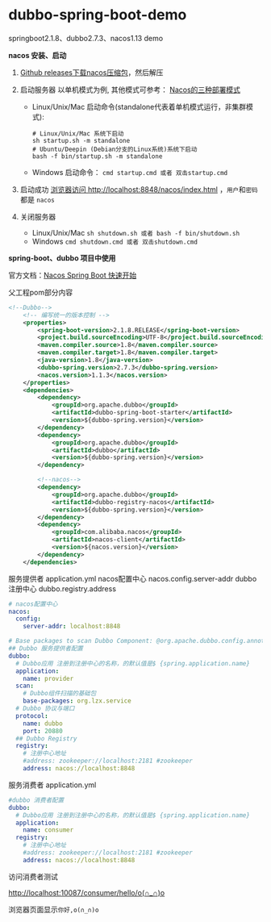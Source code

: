 # dubbo-spring-boot-demo
springboot2.1.8、dubbo2.7.3、nacos1.13 demo

**nacos 安装、启动**

1. [Github releases下载nacos压缩包](https://github.com/alibaba/nacos/releases)，然后解压
2. 启动服务器
	以单机模式为例, 其他模式可参考： [Nacos的三种部署模式](https://www.jianshu.com/p/8a0df112d03d)
	- Linux/Unix/Mac 启动命令(standalone代表着单机模式运行，非集群模式):
		```shell
		# Linux/Unix/Mac 系统下启动
		sh startup.sh -m standalone
		# Ubuntu/Deepin (Debian分支的Linux系统)系统下启动
		bash -f bin/startup.sh -m standalone
		```
	
	- Windows 启动命令：
 	`cmd startup.cmd 或者 双击startup.cmd`

3. 启动成功
[浏览器访问 http://localhost:8848/nacos/index.html](http://localhost:8848/nacos/index.html) ，`用户`和`密码`都是 `nacos`

4. 关闭服务器
	- Linux/Unix/Mac
 	`sh shutdown.sh 或者 bash -f bin/shutdown.sh`
	- Windows
	`cmd shutdown.cmd 或者 双击shutdown.cmd`

**spring-boot、dubbo 项目中使用**

官方文档：[Nacos Spring Boot 快速开始](https://nacos.io/zh-cn/docs/quick-start-spring-boot.html)

父工程pom部分内容
```xml
<!--Dubbo-->
	<!-- 编写统一的版本控制 -->
    <properties>
        <spring-boot-version>2.1.8.RELEASE</spring-boot-version>
        <project.build.sourceEncoding>UTF-8</project.build.sourceEncoding>
        <maven.compiler.source>1.8</maven.compiler.source>
        <maven.compiler.target>1.8</maven.compiler.target>
        <java-version>1.8</java-version>
        <dubbo-spring.version>2.7.3</dubbo-spring.version>
        <nacos.version>1.1.3</nacos.version>
    </properties>
    <dependencies>
        <dependency>
            <groupId>org.apache.dubbo</groupId>
            <artifactId>dubbo-spring-boot-starter</artifactId>
            <version>${dubbo-spring.version}</version>
        </dependency>
        <dependency>
            <groupId>org.apache.dubbo</groupId>
            <artifactId>dubbo</artifactId>
            <version>${dubbo-spring.version}</version>
        </dependency>

        <!--nacos-->
        <dependency>
            <groupId>org.apache.dubbo</groupId>
            <artifactId>dubbo-registry-nacos</artifactId>
            <version>${dubbo-spring.version}</version>
        </dependency>
        <dependency>
            <groupId>com.alibaba.nacos</groupId>
            <artifactId>nacos-client</artifactId>
            <version>${nacos.version}</version>
        </dependency>
 	</dependencies>
```

服务提供者 application.yml
nacos配置中心 nacos.config.server-addr
dubbo注册中心 dubbo.registry.address

```yml
# nacos配置中心
nacos:
  config:
    server-addr: localhost:8848

# Base packages to scan Dubbo Component: @org.apache.dubbo.config.annotation.Service
## Dubbo 服务提供者配置
dubbo:
  # Dubbo应用 注册到注册中心的名称，的默认值是$ {spring.application.name}
  application:
    name: provider
  scan:
    # Dubbo组件扫描的基础包
    base-packages: org.lzx.service
  # Dubbo 协议与端口
  protocol:
    name: dubbo
    port: 20880
  ## Dubbo Registry
  registry:
    # 注册中心地址
    #address: zookeeper://localhost:2181 #zookeeper
    address: nacos://localhost:8848
```

服务消费者 application.yml
```yml
#dubbo 消费者配置
dubbo:
  # Dubbo应用 注册到注册中心的名称，的默认值是$ {spring.application.name}
  application:
    name: consumer
  registry:
    # 注册中心地址
    #address: zookeeper://localhost:2181 #zookeeper
    address: nacos://localhost:8848
```

访问消费者测试

[http://localhost:10087/consumer/hello/o(∩_∩)o](http://localhost:10087/consumer/hello/o(∩_∩)o)

浏览器页面显示`你好,o(∩_∩)o`
